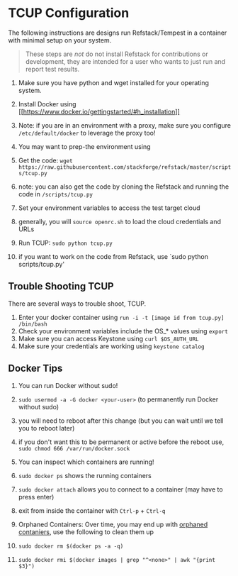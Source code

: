 TCUP Configuration
===========================

The following instructions are designs run Refstack/Tempest in a container with minimal setup on your system.

> These steps are _not_ do not install Refstack for contributions or development, they are intended for a user who wants to just run and report test results.

1. Make sure you have python and wget installed for your operating system.

1. Install Docker using [[https://www.docker.io/gettingstarted/#h_installation]]
  1. Note: if you are in an environment with a proxy, make sure you configure `/etc/default/docker` to leverage the proxy too!
  1. You may want to prep-the environment using 

1. Get the code: `wget https://raw.githubusercontent.com/stackforge/refstack/master/scripts/tcup.py`
  1. note: you can also get the code by cloning the Refstack and running the code in `/scripts/tcup.py`

1. Set your environment variables to access the test target cloud
  1. generally, you will `source openrc.sh` to load the cloud credentials and URLs

1. Run TCUP: `sudo python tcup.py`
  1. if you want to work on the code from Refstack, use `sudo python scripts/tcup.py'


## Trouble Shooting TCUP

There are several ways to trouble shoot, TCUP. 

1. Enter your docker container using `run -i -t [image id from tcup.py] /bin/bash `
1. Check your environment variables include the OS_* values using `export`
1. Make sure you can access Keystone using `curl $OS_AUTH_URL`
1. Make sure your credentials are working using `keystone catalog`

## Docker Tips 
1. You can run Docker without sudo!
  1.  `sudo usermod -a -G docker <your-user>` (to permanently run Docker
  without sudo)
  1. you will need to reboot after this change (but you can wait until we tell you to reboot later)
  1. if you don't want this to be permanent or active before the reboot use, `sudo chmod 666 /var/run/docker.sock`

1. You can inspect which containers are running!
  1. `sudo docker ps` shows the running containers
  1. `sudo docker attach` allows you to connect to a container (may have to press enter)
  1. exit from inside the container with `Ctrl-p` + `Ctrl-q`
1. Orphaned Containers: Over time, you may end up with [orphaned contaniers](http://jimhoskins.com/2013/07/27/remove-untagged-docker-images.html), use the following to clean them up
  1. `sudo docker rm $(docker ps -a -q)`
  1. `sudo docker rmi $(docker images | grep "^<none>" | awk "{print $3}")`